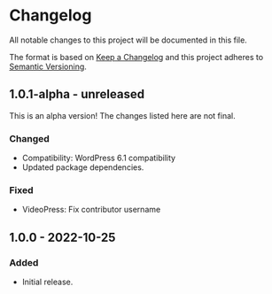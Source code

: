 # Changelog

All notable changes to this project will be documented in this file.

The format is based on [Keep a Changelog](https://keepachangelog.com/en/1.0.0/)
and this project adheres to [Semantic Versioning](https://semver.org/spec/v2.0.0.html).

## 1.0.1-alpha - unreleased

This is an alpha version! The changes listed here are not final.

### Changed
- Compatibility: WordPress 6.1 compatibility
- Updated package dependencies.

### Fixed
- VideoPress: Fix contributor username

## 1.0.0 - 2022-10-25
### Added
- Initial release.

